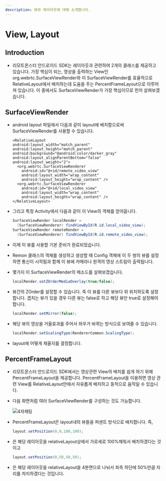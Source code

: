 ```yaml
---
description: 뷰와 레이아웃에 대해 소개합니다.
---
```


# View, Layout

## Introduction

* 리모트몬스터 안드로이드 SDK는 레이아웃과 관련하여 2개의 클래스를 제공하고 있습니다. 가장 핵심이 되는, 영상을 출력하는 View인 org.webrtc.SurfaceViewRender와 이 SurfaceViewRender를 효율적으로 RelativeLayout에서 배치하는데 도움을 주는 PercentFrameLayout으로 이루어져 있습니다. 이 중에서도 SurfaceViewRender가 가장 핵심이므로 먼저 살펴보겠습니다.

## SurfaceViewRender

* android layout 파일에서 다음과 같이 layout에 배치함으로써 SurfaceViewRender를 사용할 수 있습니다.

  ```markup
  <RelativeLayout
  android:layout_width="match_parent"
  android:layout_height="match_parent"
  android:background="@android:color/darker_gray"
  android:layout_alignParentBottom="false"
  android:layout_weight="2">
    <org.webrtc.SurfaceViewRenderer
      android:id="@+id/remote_video_view"
      android:layout_width="wrap_content"
      android:layout_height="wrap_content" />
    <org.webrtc.SurfaceViewRenderer
      android:id="@+id/local_video_view"
      android:layout_width="wrap_content"
      android:layout_height="wrap_content" />
  </RelativeLayout>
  ```

* 그리고 특정 Activity에서 다음과 같이 이 View의 객체를 얻어옵니다.

  ```java
  SurfaceViewRender localRender =
    (SurfaceViewRenderer) findViewById(R.id.local_video_view);
  SurfaceViewRender remoteRender =
    (SurfaceViewRenderer) findViewById(R.id.remote_video_view);
  ```

* 이제 이 뷰를 사용할 기본 준비가 완료되었습니다.
* Remon 클래스의 객체를 생성하고 생성할 때 Config 객체에 이 두 쌍의 뷰를 설정하면 통신이 시작됨과 함께 이 뷰에 카메라나 원격의 영상 스트림이 출력됩니다.
* 몇가지 이 SurfaceViewRender의 메소드를 살펴보겠습니다.

  ```java
  localRender.setZOrderMediaOverlay(true/false);
  ```

* 뷰간의 ZOrder를 설정할 수 있습니다. 즉 이 뷰를 다른 뷰보다 위 위치하도록 설정합니다. 겹치는 뷰가 있을 경우 다른 뷰는 false로 하고 해당 뷰만 true로 설정해야 합니다.

  ```java
  localRender.setMirror(false);
  ```

* 해당 뷰의 영상을 거울효과를 주어서 좌우가 바뀌는 방식으로 보여줄 수 있습니다.

  ```java
  localRender.setScalingType(RendererCommon.ScalingType);
  ```

* layout에 어떻게 채울지를 결정합니다.

## PercentFrameLayout

* 리모트몬스터 안드로이드 SDK에서는 영상관련 View의 배치를 쉽게 하기 위해 PercentFrameLayout을 제공합니다. PercentFrameLayout을 이용하면 영상 관련 View를 RelativeLayout안에서 자유롭게 배치하고 동적으로 움직일 수 있습니다.
* 다음 화면처럼 여러 SurfaceViewRender를 구성하는 것도 가능합니다.

  ![4&#xC790;&#xCC44;&#xD305;](.gitbook/assets/4peoplelayout.jpg)

* PercentFrameLayout은 layout내의 뷰들을 퍼센트 방식으로 배치합니다. 즉,

  ```java
  layout.setPosition(0,0,100,100);
  ```

* 은 해당 레이아웃을 relativeLayout상에서 가로세로 100%채워서 배치하겠다는 것이고

  ```java
  layout.setPosition(0,50,50,50);
  ```

* 은 해당 레이아웃을 relativeLayout을 4분면으로 나눠서 좌측 하단에 50%만큼 자리를 차지하겠다는 것입니다.

